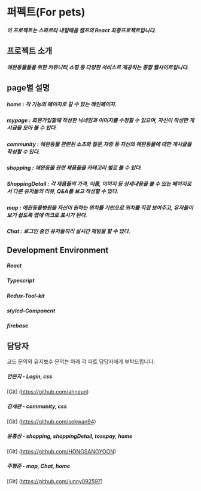 # 퍼펙트(For pets)
##### 이 프로젝트는 스파르타 내일배움 캠프의 React 최종프로젝트입니다.


## 프로젝트 소개
  
##### 애완동물들을 위한 커뮤니티,쇼핑 등 다양한 서비스르 제공하는 종합 웹사이트입니다.


## page별 설명
  
##### home : 각 기능의 페이지로 갈 수 있는 메인페이지.

##### mypage : 회원가입할때 작성한 닉네임과 이미지를 수정할 수 있으며, 자신이 작성한 게시글을 모아 불 수 있다.

##### community : 애완동물 관련된 쇼츠와 질문,자랑 등 자신의 애완동물에 대한 게시글을 작성할 수 있다.

##### shopping : 애완동물 관련 제품들을 카테고리 별로 볼 수 있다.

##### ShoppingDetail : 각 제품들의 가격, 이름, 이미지 등 상세내용을 볼 수 있는 페이지로서 다른 유저들의 리뷰, Q&A를 보고 작성할 수 있다.
   
##### map : 애완동물병원을 자신이 원하는 위치를 기반으로 위치를 직접 보여주고, 유저들이 보기 쉽도록 맵에 마크로 표시가 된다.

##### Chat : 로그인 중인 유저들끼리 실시간 채팅을 할 수 있다.


## Development Environment
  
##### React

##### Typescript

##### Redux-Tool-kit

##### styled-Component

##### firebase


## 담당자
코드 문의와 유지보수 문의는 아래 각 파트 담당자에게 부탁드립니다.

##### 안은지 - Login, css 

[Git] (https://github.com/ahneun)

##### 김세관 - community, css

[Git] (https://github.com/sekwan94)

##### 윤홍상 - shopping, shoppingDetail, tosspay, home

[Git] (https://github.com/HONGSANGYOON)

##### 주형준 - map, Chat, home

[Git] (https://github.com/junny092597)
